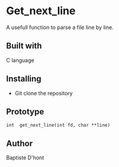 # Get_next_line
 A usefull function to parse a file line by line.

## Built with
  C language

## Installing
  - Git clone the repository

## Prototype
  `int  get_next_line(int fd, char **line)`

## Author
  Baptiste D'hont
